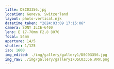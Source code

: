 ```yaml
---
title: DSC03356.jpg
location: Geneva, Switzerland
layout: photo-vertical.njk
datetime_taken: "2024:03:09 17:15:06"
camera: SONY ILCE-6400
lens: E 17-70mm F2.8 B070
focal: 54mm
aperture: 14/5
shutter: 1/125
iso: 1600
img_edited: ./img/gallery/gallery1/DSC03356.jpg
img_raw: ./img/gallery/gallery1/DSC03356.ARW.png
---
```

